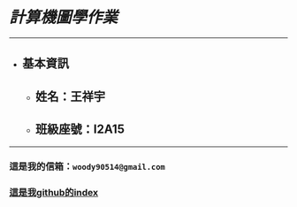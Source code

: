 # *計算機圖學作業*

***
* ## 基本資訊
    * ## 姓名：王祥宇
    * ## 班級座號：I2A15
***
### 這是我的信箱：`woody90514@gmail.com`
### [這是我github的index](https://github.com/FLYYU5683/CGhws/index.html)
